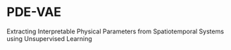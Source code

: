# PDE-VAE
Extracting Interpretable Physical Parameters from Spatiotemporal Systems using Unsupervised Learning
